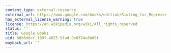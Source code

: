 ```yaml
---
content_type: external-resource
external_url: https://www.google.com/books/edition/Rioting_for_Representation/6WxKEAAAQBAJ?hl=en&gbpv=1
has_external_license_warning: true
license: https://en.wikipedia.org/wiki/All_rights_reserved
status: ''
title: Google Books
uid: 86b6ddef-189f-4025-9fad-9e8374e8b89f
wayback_url: ''
---
```

